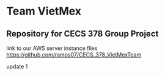 # Team VietMex
## Repository for CECS 378 Group Project
link to our AWS server instance files https://github.com/ramos07/CECS_378_VietMexTeam

update 1

